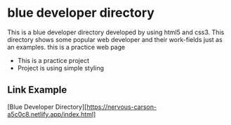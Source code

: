 # blue developer directory
This is a blue developer directory developed by using html5 and css3.
This directory shows some popular web developer and their work-fields just as an examples.
this is a practice web page

* This is a practice project
* Project is using simple styling

## Link Example
[Blue Developer Directory][https://nervous-carson-a5c0c8.netlify.app/index.html]
